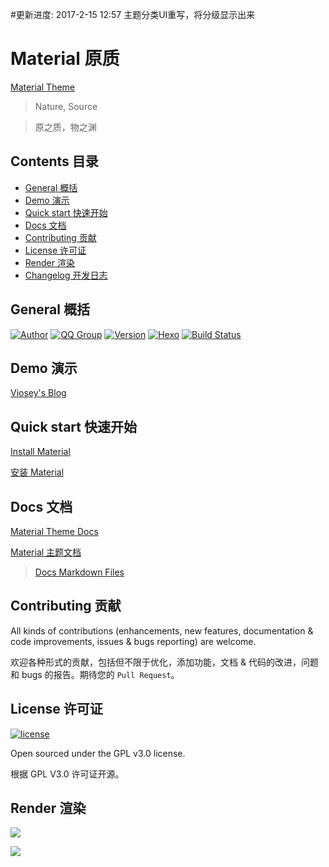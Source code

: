#更新进度:
2017-2-15 12:57
主题分类UI重写，将分级显示出来

# Material 原质

[Material Theme](https://material.viosey.com)

>Nature, Source

>原之质，物之渊

## Contents 目录

- [General 概括](#general-概括)
- [Demo 演示](#demo-演示)
- [Quick start 快速开始](#quick-start-快速开始)
- [Docs 文档](#docs-文档)
- [Contributing 贡献](#contributing-贡献)
- [License 许可证](#license-许可证)
- [Render 渲染](#render-渲染)
- [Changelog 开发日志](https://material.viosey.com/changelog/)

## General 概括

[![Author](https://img.shields.io/badge/author-Viosey-blue.svg?style=flat-square)](https://viosey.com)
[![QQ Group](https://img.shields.io/badge/QQ%20%E7%BE%A4-566308505-blue.svg?style=flat-square)](http://jq.qq.com/?_wv=1027&k=40Vdy24)
[![Version](https://img.shields.io/badge/version-1.2.6-green.svg?style=flat-square)]()
[![Hexo](https://img.shields.io/badge/hexo-3.0+-green.svg?style=flat-square)](https://hexo.io)
[![Build Status](https://img.shields.io/travis/viosey/hexo-theme-material.svg?style=flat-square)](https://travis-ci.org/viosey/hexo-theme-material)

## Demo 演示

[Viosey's Blog](https://blog.viosey.com)

## Quick start 快速开始

[Install Material](https://material.viosey.com/en/start/#install-material)

[安装 Material](https://material.viosey.com/start/#install-material)


## Docs 文档

[Material Theme Docs](https://material.viosey.com/en/)

[Material 主题文档](https://material.viosey.com)

>[Docs Markdown Files](https://github.com/viosey/material-theme-docs)


## Contributing 贡献

All kinds of contributions (enhancements, new features, documentation & code improvements, issues & bugs reporting) are welcome.

欢迎各种形式的贡献，包括但不限于优化，添加功能，文档 & 代码的改进，问题和 bugs 的报告。期待您的 `Pull Request`。


## License 许可证

[![license](https://img.shields.io/github/license/viosey/hexo-theme-material.svg?style=flat-square)](https://github.com/viosey/hexo-theme-material/blob/master/LICENSE)

Open sourced under the GPL v3.0 license.

根据 GPL V3.0 许可证开源。


## Render 渲染

![](https://qiniu.viosey.com/img/Material-Phone-Render.png)

![](https://qiniu.viosey.com/img/Materia-overview-tiny.png)
